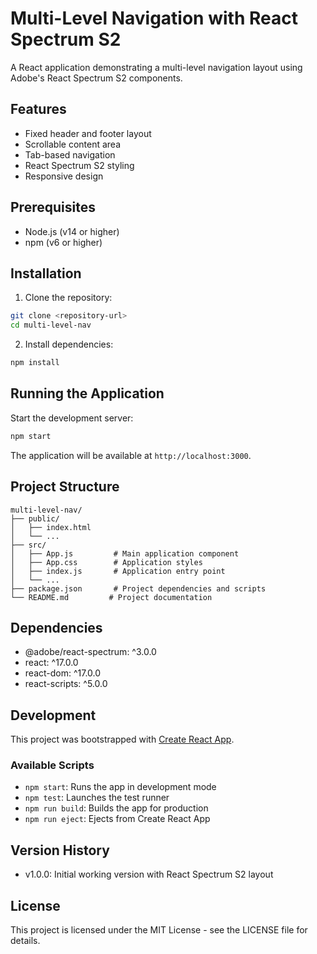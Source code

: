 # Multi-Level Navigation with React Spectrum S2

A React application demonstrating a multi-level navigation layout using Adobe's React Spectrum S2 components.

## Features

- Fixed header and footer layout
- Scrollable content area
- Tab-based navigation
- React Spectrum S2 styling
- Responsive design

## Prerequisites

- Node.js (v14 or higher)
- npm (v6 or higher)

## Installation

1. Clone the repository:
```bash
git clone <repository-url>
cd multi-level-nav
```

2. Install dependencies:
```bash
npm install
```

## Running the Application

Start the development server:
```bash
npm start
```

The application will be available at `http://localhost:3000`.

## Project Structure

```
multi-level-nav/
├── public/
│   ├── index.html
│   └── ...
├── src/
│   ├── App.js         # Main application component
│   ├── App.css        # Application styles
│   ├── index.js       # Application entry point
│   └── ...
├── package.json       # Project dependencies and scripts
└── README.md         # Project documentation
```

## Dependencies

- @adobe/react-spectrum: ^3.0.0
- react: ^17.0.0
- react-dom: ^17.0.0
- react-scripts: ^5.0.0

## Development

This project was bootstrapped with [Create React App](https://github.com/facebook/create-react-app).

### Available Scripts

- `npm start`: Runs the app in development mode
- `npm test`: Launches the test runner
- `npm run build`: Builds the app for production
- `npm run eject`: Ejects from Create React App

## Version History

- v1.0.0: Initial working version with React Spectrum S2 layout

## License

This project is licensed under the MIT License - see the LICENSE file for details.
